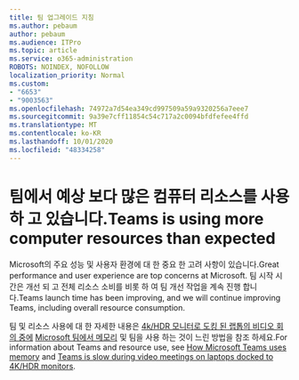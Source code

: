 ```yaml
---
title: 팀 업그레이드 지침
ms.author: pebaum
author: pebaum
ms.audience: ITPro
ms.topic: article
ms.service: o365-administration
ROBOTS: NOINDEX, NOFOLLOW
localization_priority: Normal
ms.custom:
- "6653"
- "9003563"
ms.openlocfilehash: 74972a7d54ea349cd997509a59a9320256a7eee7
ms.sourcegitcommit: 9a39e7cff11854c54c717a2c0094bfdfefee4ffd
ms.translationtype: MT
ms.contentlocale: ko-KR
ms.lasthandoff: 10/01/2020
ms.locfileid: "48334258"
---
```

# <a name="teams-is-using-more-computer-resources-than-expected"></a><span data-ttu-id="739f8-102">팀에서 예상 보다 많은 컴퓨터 리소스를 사용 하 고 있습니다.</span><span class="sxs-lookup"><span data-stu-id="739f8-102">Teams is using more computer resources than expected</span></span>

<span data-ttu-id="739f8-103">Microsoft의 주요 성능 및 사용자 환경에 대 한 중요 한 고려 사항이 있습니다.</span><span class="sxs-lookup"><span data-stu-id="739f8-103">Great performance and user experience are top concerns at Microsoft.</span></span> <span data-ttu-id="739f8-104">팀 시작 시간은 개선 되 고 전체 리소스 소비를 비롯 하 여 팀 개선 작업을 계속 진행 합니다.</span><span class="sxs-lookup"><span data-stu-id="739f8-104">Teams launch time has been improving, and we will continue improving Teams, including overall resource consumption.</span></span>  

<span data-ttu-id="739f8-105">팀 및 리소스 사용에 대 한 자세한 내용은 [4k/HDR 모니터로 도킹 된 랩톱의 비디오 회의 중에](https://docs.microsoft.com/MicrosoftTeams/troubleshoot/known-issues/teams-slow-video-meetings-laptops-4k) [Microsoft 팀에서 메모리](https://docs.microsoft.com/microsoftteams/teams-memory-usage-perf) 및 팀을 사용 하는 것이 느린 방법을 참조 하세요.</span><span class="sxs-lookup"><span data-stu-id="739f8-105">For information about Teams and resource use, see [How Microsoft Teams uses memory](https://docs.microsoft.com/microsoftteams/teams-memory-usage-perf)  and  [Teams is slow during video meetings on laptops docked to 4K/HDR monitors](https://docs.microsoft.com/MicrosoftTeams/troubleshoot/known-issues/teams-slow-video-meetings-laptops-4k).</span></span>
